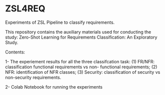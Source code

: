 # ZSL4REQ
Experiments of ZSL Pipeline to classify requirements. 

This repository contains the auxiliary materials used for conducting the study: Zero-Shot Learning for Requirements Classification: An Exploratory Study.

Contents:

1- The experiement results for all the three classifcation task: (1) FR/NFR: classification functional requirements vs non-
functional requirements; (2) NFR: identification of NFR classes; (3) Security: classification of security vs non-security requirements.

2- Colab Notebook for running the experiments
